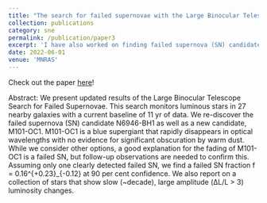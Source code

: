 ```yaml
---
title: "The search for failed supernovae with the Large Binocular Telescope: a new candidate and the failed SN fraction with 11 yr of data"
collection: publications
category: sne
permalink: /publication/paper3
excerpt: 'I have also worked on finding failed supernova (SN) candidates with the OSU-co-owned Large Binocular Telescope (LBT).  Failed SNe are what happen when stars are too massive to explode as SN and instead implode into BHs.  We reported the discovery of a new candidate failed SN and updated the failed SN fraction based on our observations.'
date: 2022-06-01
venue: 'MNRAS'
---
```


Check out the paper [here](https://ui.adsabs.harvard.edu/abs/2021MNRAS.508..516N/abstract)!

Abstract: We present updated results of the Large Binocular Telescope Search for Failed Supernovae. This search monitors luminous stars in 27 nearby galaxies with a current baseline of 11 yr of data. We re-discover the failed supernova (SN) candidate N6946-BH1 as well as a new candidate, M101-OC1. M101-OC1 is a blue supergiant that rapidly disappears in optical wavelengths with no evidence for significant obscuration by warm dust. While we consider other options, a good explanation for the fading of M101-OC1 is a failed SN, but follow-up observations are needed to confirm this. Assuming only one clearly detected failed SN, we find a failed SN fraction f = 0.16^{+0.23}_{-0.12} at 90 per cent confidence. We also report on a collection of stars that show slow (~decade), large amplitude (ΔL/L > 3) luminosity changes. 
